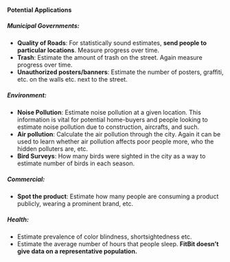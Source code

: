 **Potential Applications**

##### **Municipal Governments:**

  - **Quality of Roads**: For statistically sound estimates, **send people to particular locations**. Measure progress over time.
  - **Trash**: Estimate the amount of trash on the street. Again measure progress over time.
  - **Unauthorized posters/banners**: Estimate the number of posters, graffiti, etc. on the walls etc. next to the street.

##### **Environment:**

  - **Noise Pollution**: Estimate noise pollution at a given location. This information is vital for potential home-buyers and people looking to estimate noise pollution due to construction, aircrafts, and such.
  - **Air pollution**: Calculate the air pollution through the city. Again it can be used to learn whether air pollution affects poor people more, who the hidden polluters are, etc. 
  - **Bird Surveys**: How many birds were sighted in the city as a way to estimate number of birds in each season.

##### **Commercial:**

  -  **Spot the product**: Estimate how many people are consuming a product publicly, wearing a prominent brand, etc.

##### **Health**: 

  - Estimate prevalence of color blindness, shortsightedness etc.
  - Estimate the average number of hours that people sleep. **FitBit doesn’t give data on a representative population.**
